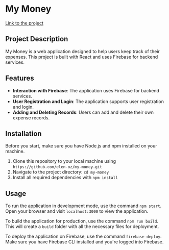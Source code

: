 # My Money

[Link to the project](https://mymoney-54d85.web.app/)

## Project Description

My Money is a web application designed to help users keep track of their expenses. This project is built with React and uses Firebase for backend services.

## Features

- **Interaction with Firebase**: The application uses Firebase for backend services.
- **User Registration and Login**: The application supports user registration and login.
- **Adding and Deleting Records**: Users can add and delete their own expense records.

## Installation

Before you start, make sure you have Node.js and npm installed on your machine.

1. Clone this repository to your local machine using `https://github.com/elen-oz/my-money.git`
2. Navigate to the project directory: `cd my-money`
3. Install all required dependencies with `npm install`

## Usage

To run the application in development mode, use the command `npm start`. Open your browser and visit `localhost:3000` to view the application.

To build the application for production, use the command `npm run build`. This will create a `build` folder with all the necessary files for deployment.

To deploy the application on Firebase, use the command `firebase deploy`. Make sure you have Firebase CLI installed and you're logged into Firebase.
